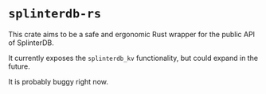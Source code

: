 # `splinterdb-rs`

This crate aims to be a safe and ergonomic Rust wrapper for the public API of SplinterDB.

It currently exposes the `splinterdb_kv` functionality, but could expand in the future.

It is probably buggy right now.
